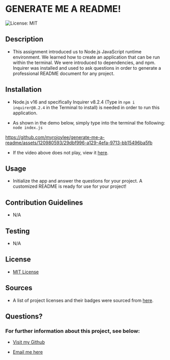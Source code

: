 # GENERATE ME A README!

![License: MIT](https://img.shields.io/badge/License-MIT-yellow.svg)

## Description

- This assignment introduced us to Node.js JavaScript runtime environment. We learned how to create an application that can be run within the terminal. We were introduced to dependencies, and npm. Inquirer was installed and used to ask questions in order to generate a professional README document for any project.

## Installation

- Node.js v16 and specifically Inquirer v8.2.4 (Type in `npm i inquirer@8.2.4` in the Terminal to install) is needed in order to run this application.

- As shown in the demo below, simply type into the terminal the following:
  `node index.js`

https://github.com/myrojoylee/generate-me-a-readme/assets/120980593/29dbf996-a129-4efa-9713-bb15496ba5fb

- If the video above does not play, view it [here](https://drive.google.com/file/d/1pVN33ITx5ls30ne4ddq9HJTIxigW7Nq1/view?usp=sharing).

## Usage

- Initialize the app and answer the questions for your project. A customized README is ready for use for your project!

## Contribution Guidelines

- N/A

## Testing

- N/A

## License

- [MIT License](https://opensource.org/licenses/MIT)

## Sources

- A list of project licenses and their badges were sourced from [here](https://gist.github.com/lukas-h/2a5d00690736b4c3a7ba).

## Questions?

### For further information about this project, see below:

- [Visit my Github](https://github.com/myrojoylee)

- [Email me here](mailto:myro.joy.olida.092282@gmail.com)
